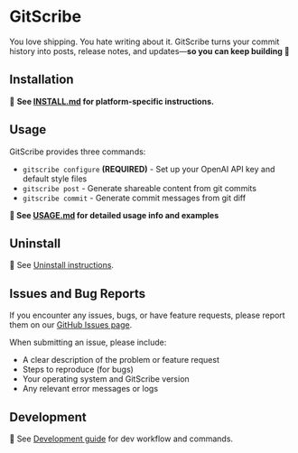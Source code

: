# GitScribe

You love shipping. You hate writing about it. GitScribe turns your commit history into posts, release notes, and updates—**so you can keep building 🚀**

## Installation

📖 **See [INSTALL.md](documentation/INSTALL.md) for platform-specific instructions.**

## Usage

GitScribe provides three commands:

- `gitscribe configure` **(REQUIRED)** - Set up your OpenAI API key and default style files
- `gitscribe post` - Generate shareable content from git commits
- `gitscribe commit` - Generate commit messages from git diff

**📖 See [USAGE.md](documentation/USAGE.md) for detailed usage info and examples**

## Uninstall

📖 See [Uninstall instructions](documentation/INSTALL.md#uninstall).

## Issues and Bug Reports

If you encounter any issues, bugs, or have feature requests, please report them on our [GitHub Issues page](https://github.com/FayZ676/gitscribe/issues).

When submitting an issue, please include:

- A clear description of the problem or feature request
- Steps to reproduce (for bugs)
- Your operating system and GitScribe version
- Any relevant error messages or logs

## Development

📖 See [Development guide](documentation/DEVELOPMENT.md) for dev workflow and commands.

